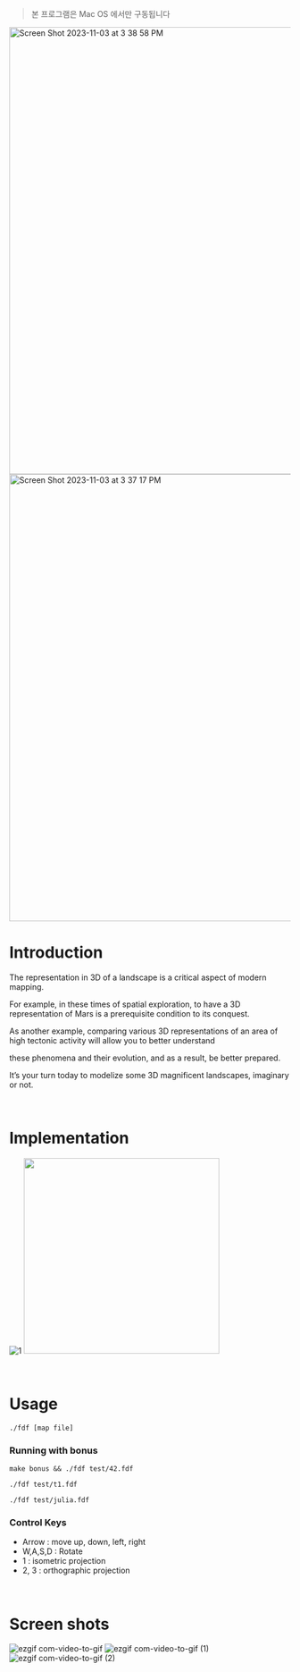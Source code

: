 > 본 프로그램은 Mac OS 에서만 구동됩니다

<img width="800" alt="Screen Shot 2023-11-03 at 3 38 58 PM" src="https://github.com/SikPang/42Seoul/assets/87380790/a1a36451-d11f-4fe0-adf6-069ef48afe90">
<img width="800" alt="Screen Shot 2023-11-03 at 3 37 17 PM" src="https://github.com/SikPang/42Seoul/assets/87380790/193cf547-3d8f-4059-9c94-69398360fbaa">


# Introduction
The representation in 3D of a landscape is a critical aspect of modern mapping.

For example, in these times of spatial exploration, to have a 3D representation of Mars is a prerequisite condition to its conquest.

As another example, comparing various 3D representations of an area of high tectonic activity will allow you to better understand 

these phenomena and their evolution, and as a result, be better prepared.

It’s your turn today to modelize some 3D magnificent landscapes, imaginary or not.

<br/>

# Implementation
![1](https://github.com/SikPang/42Seoul/assets/87380790/7c462f8f-58be-4309-8374-541e44934d04)
<img src="https://github.com/SikPang/42Seoul/assets/87380790/ccbb2963-b916-4b3b-b1a0-9cdd64b202f8" width=350/>


<br/>

# Usage
```
./fdf [map file]
```

### Running with bonus
```
make bonus && ./fdf test/42.fdf
```
```
./fdf test/t1.fdf
```
```
./fdf test/julia.fdf
```

### Control Keys
- Arrow : move up, down, left, right
- W,A,S,D : Rotate
- 1 : isometric projection
- 2, 3 : orthographic projection

<br/>

# Screen shots
![ezgif com-video-to-gif](https://github.com/SikPang/42Seoul/assets/87380790/afadb6b8-26c0-433e-bece-916e83eaa5ca)
![ezgif com-video-to-gif (1)](https://github.com/SikPang/42Seoul/assets/87380790/7d84d72c-860b-46ff-a842-f494befe416b)
![ezgif com-video-to-gif (2)](https://github.com/SikPang/42Seoul/assets/87380790/b9fa7816-6bc5-4b53-83ae-04b73fb77c1c)

